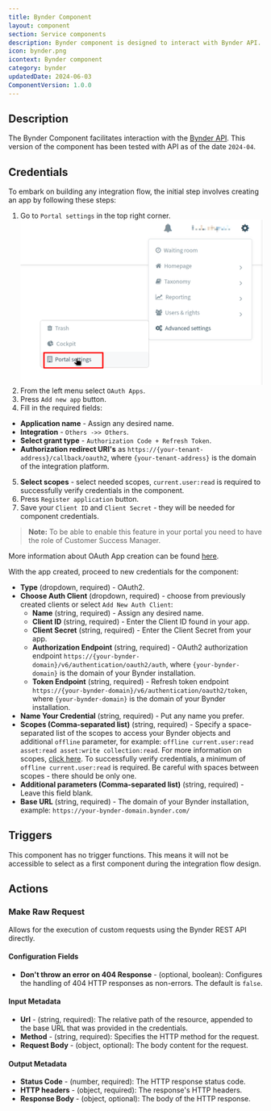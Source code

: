 ```yaml
---
title: Bynder Component
layout: component
section: Service components
description: Bynder component is designed to interact with Bynder API.
icon: bynder.png
icontext: Bynder component
category: bynder
updatedDate: 2024-06-03
ComponentVersion: 1.0.0
---
```



## Description

The Bynder Component facilitates interaction with the [Bynder API](https://bynder.docs.apiary.io/#). This version of the component has been tested with API as of the date `2024-04`.

## Credentials

To embark on building any integration flow, the initial step involves creating an app by following these steps:
1. Go to `Portal settings` in the top right corner.
![Portal Settings](img/portal_settings.png)
2. From the left menu select `OAuth Apps`.
3. Press `Add new app` button.
4. Fill in the required fields:
  - **Application name** - Assign any desired name.
  - **Integration** - `Others ->> Others`.
  - **Select grant type** - `Authorization Code + Refresh Token`.
  - **Authorization redirect URI's** as `https://{your-tenant-address}/callback/oauth2`, where `{your-tenant-address}` is the domain of the integration platform.
5. **Select scopes** - select needed scopes, `current.user:read` is required to successfully verify credentials in the component.
6. Press `Register application` button.
7. Save your `Client ID` and `Client Secret` - they will be needed for component credentials.
> **Note:** To be able to enable this feature in your portal you need to have the role of Customer Success Manager.

More information about OAuth App creation can be found [here](https://support.bynder.com/hc/en-us/articles/360013875180-Create-your-OAuth-Apps).

With the app created, proceed to new credentials for the component:
- **Type** (dropdown, required) - OAuth2.
- **Choose Auth Client** (dropdown, required) - choose from previously created clients or select `Add New Auth Client`:
  - **Name** (string, required) - Assign any desired name.
  - **Client ID** (string, required) - Enter the Client ID found in your app.
  - **Client Secret** (string, required) - Enter the Client Secret from your app.
  - **Authorization Endpoint** (string, required) - OAuth2 authorization endpoint `https://{your-bynder-domain}/v6/authentication/oauth2/auth`, where `{your-bynder-domain}` is the domain of your Bynder installation.
  - **Token Endpoint** (string, required) - Refresh token endpoint `https://{your-bynder-domain}/v6/authentication/oauth2/token`, where `{your-bynder-domain}` is the domain of your Bynder installation.
- **Name Your Credential** (string, required) - Put any name you prefer.
- **Scopes (Comma-separated list)** (string, required) - Specify a space-separated list of the scopes to access your Bynder objects and additional `offline` parameter, for example: `offline current.user:read asset:read asset:write collection:read`. For more information on scopes, [click here](https://bynder.docs.apiary.io/#introduction/oauth-scopes). To successfully verify credentials, a minimum of `offline current.user:read` is required. Be careful with spaces between scopes - there should be only one.
- **Additional parameters (Comma-separated list)** (string, required) - Leave this field blank.
- **Base URL** (string, required) - The domain of your Bynder installation, example: `https://your-bynder-domain.bynder.com/`

## Triggers

This component has no trigger functions. This means it will not be accessible to select as a first component during the integration flow design.

## Actions

### Make Raw Request

Allows for the execution of custom requests using the Bynder REST API directly.

#### Configuration Fields
- **Don't throw an error on 404 Response** - (optional, boolean): Configures the handling of 404 HTTP responses as non-errors. The default is `false`.

#### Input Metadata
- **Url** - (string, required): The relative path of the resource, appended to the base URL that was provided in the credentials.
- **Method** - (string, required): Specifies the HTTP method for the request.
- **Request Body** - (object, optional): The body content for the request.
#### Output Metadata
- **Status Code** - (number, required): The HTTP response status code.
- **HTTP headers** - (object, required): The response's HTTP headers.
- **Response Body** - (object, optional): The body of the HTTP response.

